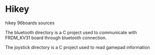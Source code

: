 # Hikey
hikey 96boards sources

The bluetooth directory is a C project used to communicate with FRDM_KV31 board through bluetooth connection.

The joystick directory is a C project used to read gamepad information  
